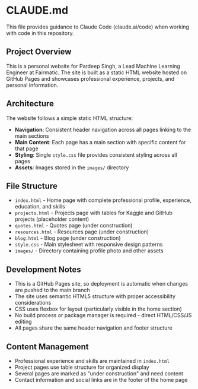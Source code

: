 # CLAUDE.md

This file provides guidance to Claude Code (claude.ai/code) when working with code in this repository.

## Project Overview

This is a personal website for Pardeep Singh, a Lead Machine Learning Engineer at Fairmatic. The site is built as a static HTML website hosted on GitHub Pages and showcases professional experience, projects, and personal information.

## Architecture

The website follows a simple static HTML structure:

- **Navigation**: Consistent header navigation across all pages linking to the main sections
- **Main Content**: Each page has a main section with specific content for that page
- **Styling**: Single `style.css` file provides consistent styling across all pages
- **Assets**: Images stored in the `images/` directory

## File Structure

- `index.html` - Home page with complete professional profile, experience, education, and skills
- `projects.html` - Projects page with tables for Kaggle and GitHub projects (placeholder content)
- `quotes.html` - Quotes page (under construction)
- `resources.html` - Resources page (under construction)
- `blog.html` - Blog page (under construction)
- `style.css` - Main stylesheet with responsive design patterns
- `images/` - Directory containing profile photo and other assets

## Development Notes

- This is a GitHub Pages site, so deployment is automatic when changes are pushed to the main branch
- The site uses semantic HTML5 structure with proper accessibility considerations
- CSS uses flexbox for layout (particularly visible in the home section)
- No build process or package manager is required - direct HTML/CSS/JS editing
- All pages share the same header navigation and footer structure

## Content Management

- Professional experience and skills are maintained in `index.html`
- Project pages use table structure for organized display
- Several pages are marked as "under construction" and need content
- Contact information and social links are in the footer of the home page